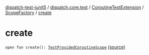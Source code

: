 [dispatch-test-junit5](../../../index.md) / [dispatch.core.test](../../index.md) / [CoroutineTestExtension](../index.md) / [ScopeFactory](index.md) / [create](./create.md)

# create

`open fun create(): `[`TestProvidedCoroutineScope`](https://rbusarow.github.io/Dispatch/dispatch-test/dispatch.core.test/-test-provided-coroutine-scope/index.md) [(source)](https://github.com/RBusarow/Dispatch/tree/master/dispatch-test-junit5/src/main/java/dispatch/core/test/CoroutineTestExtension.kt#L131)